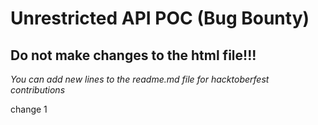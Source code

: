 # **Unrestricted API POC** (Bug Bounty)

## Do not make changes to the html file!!!

*You can add new lines to the readme.md file for hacktoberfest contributions*

change 1
